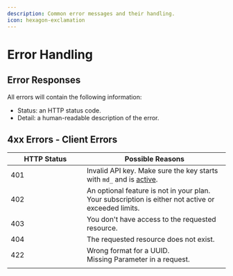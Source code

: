 ```yaml
---
description: Common error messages and their handling.
icon: hexagon-exclamation
---
```


# Error Handling

## Error Responses

All errors will contain the following information:

* Status: an HTTP status code.
* Detail: a human-readable description of the error.

## 4xx Errors - Client Errors

<table><thead><tr><th width="159.5">HTTP Status</th><th>Possible Reasons</th></tr></thead><tbody><tr><td>401</td><td>Invalid API key. Make sure the key starts with <code>md_</code> and is <a href="api-keys.md">active</a>.</td></tr><tr><td>402</td><td>An optional feature is not in your plan.<br>Your subscription is either not active or exceeded limits.</td></tr><tr><td>403</td><td>You don't have access to the requested resource.</td></tr><tr><td>404</td><td>The requested resource does not exist.</td></tr><tr><td>422</td><td>Wrong format for a UUID.<br>Missing Parameter in a request.</td></tr><tr><td></td><td></td></tr></tbody></table>
